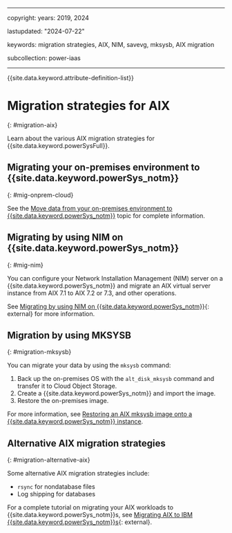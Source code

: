 ﻿---

copyright:
  years: 2019, 2024

lastupdated: "2024-07-22"

keywords: migration strategies, AIX, NIM, savevg, mksysb, AIX migration

subcollection: power-iaas

---

{{site.data.keyword.attribute-definition-list}}

# Migration strategies for AIX
{: #migration-aix}



Learn about the various AIX migration strategies for {{site.data.keyword.powerSysFull}}.

## Migrating your on-premises environment to {{site.data.keyword.powerSys_notm}}
{: #mig-onprem-cloud}

See the [Move data from your on-premises environment to {{site.data.keyword.powerSys_notm}}](/docs/power-iaas?topic=power-iaas-move-data-to-cloud) topic for complete information.

## Migrating by using NIM on {{site.data.keyword.powerSys_notm}}
{: #mig-nim}

You can configure your Network Installation Management (NIM) server on a {{site.data.keyword.powerSys_notm}} and migrate an AIX virtual server instance from AIX 7.1 to AIX 7.2 or 7.3, and other operations.

See [Migrating by using NIM on {{site.data.keyword.powerSys_notm}}](https://www.ibm.com/support/pages/node/7033798){: external} for more information.

## Migration by using MKSYSB
{: #migration-mksysb}

You can migrate your data by using the `mksysb` command:

1. Back up the on-premises OS with the `alt_disk_mksysb` command and transfer it to Cloud Object Storage.
2. Create a {{site.data.keyword.powerSys_notm}} and import the image.
3. Restore the on-premises image.

For more information, see [Restoring an AIX mksysb image onto a {{site.data.keyword.powerSys_notm}} instance](/docs/power-iaas?topic=power-iaas-restoring-aix-mksysb-image).

## Alternative AIX migration strategies
{: #migration-alternative-aix}

Some alternative AIX migration strategies include:

- `rsync` for nondatabase files
- Log shipping for databases

For a complete tutorial on migrating your AIX workloads to {{site.data.keyword.powerSys_notm}}s, see [Migrating AIX to IBM {{site.data.keyword.powerSys_notm}}s](https://cloud.ibm.com/media/docs/downloads/power-iaas-tutorials/PowerVS_AIX_Migration_Tutorial_v1.pdf){: external}.
